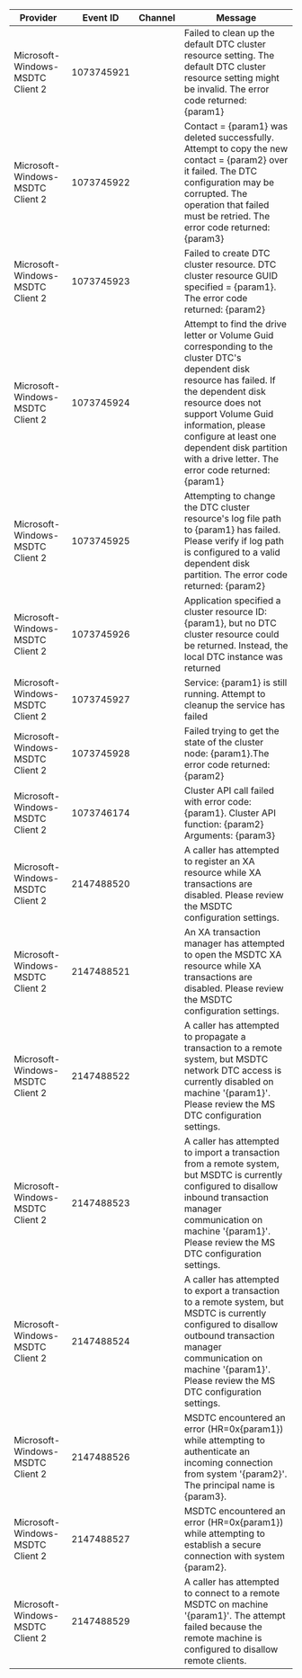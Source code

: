 Provider                          |  Event ID    |  Channel  |  Message
----------------------------------|--------------|-----------|---------------------------------------------------------------------------------------------------------------------------------------------------------------------------------------------------------------------------------------------------------------------------------------------------------------
Microsoft-Windows-MSDTC Client 2  |  1073745921  |           |  Failed to clean up the default DTC cluster resource setting. The default DTC cluster resource setting might be invalid. The error code returned: {param1}
Microsoft-Windows-MSDTC Client 2  |  1073745922  |           |  Contact = {param1} was deleted successfully. Attempt to copy the new contact = {param2} over it failed. The DTC configuration may be corrupted. The operation that failed must be retried. The error code returned: {param3}
Microsoft-Windows-MSDTC Client 2  |  1073745923  |           |  Failed to create DTC cluster resource. DTC cluster resource GUID specified = {param1}. The error code returned: {param2}
Microsoft-Windows-MSDTC Client 2  |  1073745924  |           |  Attempt to find the drive letter or Volume Guid corresponding to the cluster DTC's dependent disk resource has failed. If the dependent disk resource does not support Volume Guid information, please configure at least one dependent disk partition with a drive letter. The error code returned: {param1}
Microsoft-Windows-MSDTC Client 2  |  1073745925  |           |  Attempting to change the DTC cluster resource's log file path to {param1} has failed. Please verify if log path is configured to a valid dependent disk partition. The error code returned: {param2}
Microsoft-Windows-MSDTC Client 2  |  1073745926  |           |  Application specified a cluster resource ID: {param1}, but no DTC cluster resource could be returned. Instead, the local DTC instance was returned
Microsoft-Windows-MSDTC Client 2  |  1073745927  |           |  Service: {param1} is still running. Attempt to cleanup the service has failed
Microsoft-Windows-MSDTC Client 2  |  1073745928  |           |  Failed trying to get the state of the cluster node: {param1}.The error code returned: {param2}
Microsoft-Windows-MSDTC Client 2  |  1073746174  |           |  Cluster API call failed with error code: {param1}. Cluster API function: {param2} Arguments: {param3}
Microsoft-Windows-MSDTC Client 2  |  2147488520  |           |  A caller has attempted to register an XA resource while XA transactions are disabled. Please review the MSDTC configuration settings.
Microsoft-Windows-MSDTC Client 2  |  2147488521  |           |  An XA transaction manager has attempted to open the MSDTC XA resource while XA transactions are disabled. Please review the MSDTC configuration settings.
Microsoft-Windows-MSDTC Client 2  |  2147488522  |           |  A caller has attempted to propagate a transaction to a remote system, but MSDTC network DTC access is currently disabled on machine '{param1}'. Please review the MS DTC configuration settings.
Microsoft-Windows-MSDTC Client 2  |  2147488523  |           |  A caller has attempted to import a transaction from a remote system, but MSDTC is currently configured to disallow inbound transaction manager communication on machine '{param1}'. Please review the MS DTC configuration settings.
Microsoft-Windows-MSDTC Client 2  |  2147488524  |           |  A caller has attempted to export a transaction to a remote system, but MSDTC is currently configured to disallow outbound transaction manager communication on machine '{param1}'. Please review the MS DTC configuration settings.
Microsoft-Windows-MSDTC Client 2  |  2147488526  |           |  MSDTC encountered an error (HR=0x{param1}) while attempting to authenticate an incoming connection from system '{param2}'. The principal name is {param3}.
Microsoft-Windows-MSDTC Client 2  |  2147488527  |           |  MSDTC encountered an error (HR=0x{param1}) while attempting to establish a secure connection with system {param2}.
Microsoft-Windows-MSDTC Client 2  |  2147488529  |           |  A caller has attempted to connect to a remote MSDTC on machine '{param1}'.  The attempt failed because the remote machine is configured to disallow remote clients.